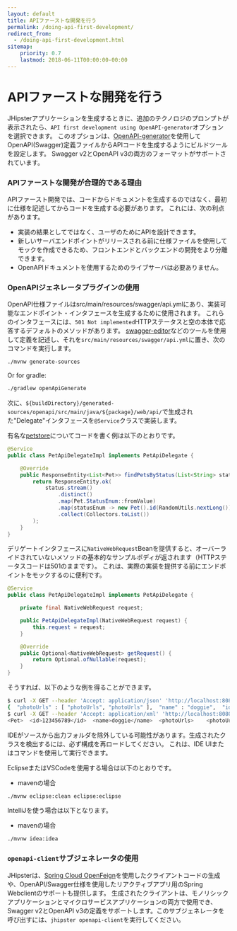 ```yaml
---
layout: default
title: APIファーストな開発を行う
permalink: /doing-api-first-development/
redirect_from:
  - /doing-api-first-development.html
sitemap:
    priority: 0.7
    lastmod: 2018-06-11T00:00:00-00:00
---
```


# <i class="fa fa-search"></i> APIファーストな開発を行う

JHipsterアプリケーションを生成するときに、追加のテクノロジのプロンプトが表示されたら、`API first development using OpenAPI-generator`オプションを選択できます。
このオプションは、[OpenAPI-generator](https://github.com/OpenAPITools/openapi-generator)を使用してOpenAPI(Swagger)定義ファイルからAPIコードを生成するようにビルドツールを設定します。
Swagger v2とOpenAPI v3の両方のフォーマットがサポートされています。

### APIファーストな開発が合理的である理由

APIファースト開発では、コードからドキュメントを生成するのではなく、最初に仕様を記述してからコードを生成する必要があります。
これには、次の利点があります。

- 実装の結果としてではなく、ユーザのためにAPIを設計できます。
- 新しいサーバエンドポイントがリリースされる前に仕様ファイルを使用してモックを作成できるため、フロントエンドとバックエンドの開発をより分離できます。
- OpenAPIドキュメントを使用するためのライブサーバは必要ありません。

### OpenAPIジェネレータプラグインの使用

OpenAPI仕様ファイルはsrc/main/resources/swagger/api.ymlにあり、実装可能なエンドポイント・インタフェースを生成するために使用されます。
これらのインタフェースには、`501 Not implemented`HTTPステータスと空の本体で応答するデフォルトのメソッドがあります。
[swagger-editor](http://editor.swagger.io)などのツールを使用して定義を記述し、それを`src/main/resources/swagger/api.yml`に置き、次のコマンドを実行します。
```bash
./mvnw generate-sources
```
Or for gradle:
```bash
./gradlew openApiGenerate
```
次に、`${buildDirectory}/generated-sources/openapi/src/main/java/${package}/web/api/`で生成された"Delegate"インタフェースを`@Service`クラスで実装します。

有名な[petstore](http://petstore.swagger.io)についてコードを書く例は以下のとおりです。
```java
@Service
public class PetApiDelegateImpl implements PetApiDelegate {

    @Override
    public ResponseEntity<List<Pet>> findPetsByStatus(List<String> status) {
        return ResponseEntity.ok(
            status.stream()
                .distinct()
                .map(Pet.StatusEnum::fromValue)
                .map(statusEnum -> new Pet().id(RandomUtils.nextLong()).status(statusEnum))
                .collect(Collectors.toList())
        );
    }
}
```
デリゲートインタフェースに`NativeWebRequest`Beanを提供すると、オーバーライドされていないメソッドの基本的なサンプルボディが返されます（HTTPステータスコードは501のままです）。
これは、実際の実装を提供する前にエンドポイントをモックするのに便利です。
```java
@Service
public class PetApiDelegateImpl implements PetApiDelegate {

    private final NativeWebRequest request;

    public PetApiDelegateImpl(NativeWebRequest request) {
        this.request = request;
    }

    @Override
    public Optional<NativeWebRequest> getRequest() {
        return Optional.ofNullable(request);
    }
}
```
そうすれば、以下のような例を得ることができます。
```sh
$ curl -X GET --header 'Accept: application/json' 'http://localhost:8080/v2/pet/findByStatus?status=pending'
{  "photoUrls" : [ "photoUrls", "photoUrls" ],  "name" : "doggie",  "id" : 0,  "category" : {    "name" : "name",    "id" : 6  },  "tags" : [ {    "name" : "name",    "id" : 1  }, {    "name" : "name",    "id" : 1  } ],  "status" : "available"}%
$ curl -X GET --header 'Accept: application/xml' 'http://localhost:8080/v2/pet/findByStatus?status=pending'
<Pet>  <id>123456789</id>  <name>doggie</name>  <photoUrls>    <photoUrls>aeiou</photoUrls>  </photoUrls>  <tags>  </tags>  <status>aeiou</status></Pet>%
```

IDEがソースから出力フォルダを除外している可能性があります。生成されたクラスを検出するには、必ず構成を再ロードしてください。
これは、IDE UIまたはコマンドを使用して実行できます。

EclipseまたはVSCodeを使用する場合は以下のとおりです。

* mavenの場合
```bash
./mvnw eclipse:clean eclipse:eclipse
```
IntelliJを使う場合は以下となります。
* mavenの場合
```bash
./mvnw idea:idea
```

### `openapi-client`サブジェネレータの使用

JHipsterは、[Spring Cloud OpenFeign](https://docs.spring.io/spring-cloud-openfeign/docs/current/reference/html/)を使用したクライアントコードの生成や、OpenAPI/Swagger仕様を使用したリアクティブアプリ用のSpring Webclientのサポートも提供します。
生成されたクライアントは、モノリシックアプリケーションとマイクロサービスアプリケーションの両方で使用でき、Swagger v2とOpenAPI v3の定義をサポートします。このサブジェネレータを呼び出すには、`jhipster openapi-client`を実行してください。





